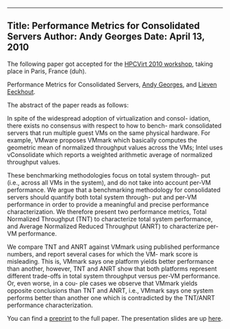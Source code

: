-----
Title:  Performance Metrics for Consolidated Servers
Author: Andy Georges
Date: April 13, 2010
----







The following paper got accepted for the [HPCVirt 2010
workshop](http://www.csm.ornl.gov/srt/conferences/hpcvirt2010/), taking
place in Paris, France (duh).


Performance Metrics for Consolidated Servers, [Andy
Georges](http://itkovian.net), and [Lieven
Eeckhout](http://www.elis.ugent.be/~leeckhou).


The abstract of the paper reads as follows:


In spite of the widespread adoption of virtualization and consol-
idation, there exists no consensus with respect to how to bench- mark
consolidated servers that run multiple guest VMs on the same physical
hardware. For example, VMware proposes VMmark which basically computes
the geometric mean of normalized throughput values across the VMs; Intel
uses vConsolidate which reports a weighted arithmetic average of
normalized throughput values.


These benchmarking methodologies focus on total system through- put
(i.e., across all VMs in the system), and do not take into account
per-VM performance. We argue that a benchmarking methodology for
consolidated servers should quantify both total system through- put and
per-VM performance in order to provide a meaningful and precise
performance characterization. We therefore present two performance
metrics, Total Normalized Throughput (TNT) to characterize total system
performance, and Average Normalized Reduced Throughput (ANRT) to
characterize per-VM performance.


We compare TNT and ANRT against VMmark using published performance
numbers, and report several cases for which the VM- mark score is
misleading. This is, VMmark says one platform yields better performance
than another, however, TNT and ANRT show that both platforms represent
different trade-offs in total system throughput versus per-VM
performance. Or, even worse, in a cou- ple cases we observe that VMmark
yields opposite conclusions than TNT and ANRT, i.e., VMmark says one
system performs better than another one which is contradicted by the
TNT/ANRT performance characterization.


You can find a
[preprint](http://itkovian.net/base/files/papers/hpcvirt-2010-ageorges-preprint.pdf)
to the full paper. The presentation slides are up
[here](http://itkovian.net/base/files/papers/hpcvirt-2010-ageorges-presenatation.pdf).
